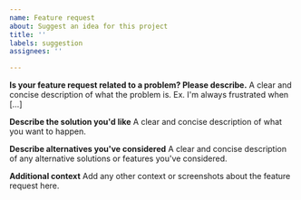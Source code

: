 ```yaml
---
name: Feature request
about: Suggest an idea for this project
title: ''
labels: suggestion
assignees: ''

---
```


**Is your feature request related to a problem? Please describe.**
A clear and concise description of what the problem is. Ex. I'm always frustrated when […]

<!--
NOTE: When submitting feature requests, be aware that:

- This Ansible playbook installs tens of separate services. If you're having a problem with a specific one, it is likely that the problem is with the service itself. You may wish to report that problem at the source, upstream.

- This playbook intends to focus solely on Matrix and Matrix-related services. If your request is not specific to them, you may as well to consider to submit it to the mash-playbook project: https://github.com/mother-of-all-self-hosting/mash-playbook

- This is a community project with no financial backing. The easiest way to get a feature into this project is to just develop it yourself.
-->

**Describe the solution you'd like**
A clear and concise description of what you want to happen.

**Describe alternatives you've considered**
A clear and concise description of any alternative solutions or features you've considered.

**Additional context**
Add any other context or screenshots about the feature request here.
